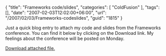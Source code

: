 {
	"title": "Frameworks code/slides",
	"categories": [
		"ColdFusion"
	],
	"tags": [],
	"date": "2007-02-03T12:02:00+06:00",
	"url": "/2007/02/03/Frameworks-codeslides",
	"guid": "1815"
}

Just a quick blog entry to attach my code and slides from the Frameworks conference. You can find it below by clicking on the Download link. My feelings about the conference will be posted on Monday.<p><a href='enclosures/D%3A%5Cwebsites%5Cdev%2Ecamdenfamily%2Ecom%5Cenclosures%2Fmgpreso%2Ezip'>Download attached file.</a></p>